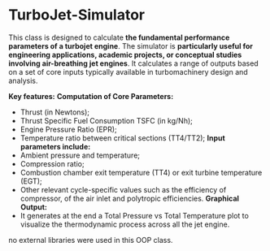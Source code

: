 # TurboJet-Simulator

This class is designed to calculate **the fundamental performance parameters of a turbojet engine**. The simulator is **particularly useful for engineering applications, academic projects, or conceptual studies involving air-breathing jet engines**. It calculates a range of outputs based on a set of core inputs typically available in turbomachinery design and analysis. 

**Key features:**
**Computation of Core Parameters:**
- Thrust (in Newtons);
- Thrust Specific Fuel Consumption TSFC (in kg/Nh);
- Engine Pressure Ratio (EPR);
- Temperature ratio between critical sections (TT4/TT2);
**Input parameters include:**
- Ambient pressure and temperature;
- Compression ratio;
- Combustion chamber exit temperature (TT4) or exit turbine temperature (EGT);
- Other relevant cycle-specific values such as the efficiency of compressor, of the air inlet and polytropic efficiencies.
**Graphical Output:**
- It generates at the end a Total Pressure vs Total Temperature plot to visualize the thermodynamic process across all the jet engine.

no external libraries were used in this OOP class.

